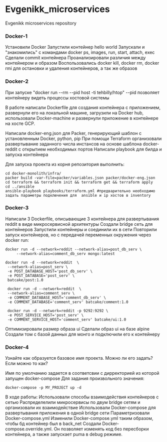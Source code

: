 # Evgenikk_microservices
Evgenikk microservices repository

### Docker-1
Установили Docker
Запустили контейнер hello world
Запускали и "знакомились" с командами docker ps,  images,  run, start, attach, exec
Сделали commit контейнера
Проанализировали различия между контейнером и образом
Воспользовались docker kill, docker rm, docker rmi для остановки и удаления контейнеров, а так же образов

### Docker-2
При запуске "docker run --rm --pid host -ti tehbilly/htop" --pid позволяет контейнеру видеть процессы хостовой системы

В работе написали Dockerfile  для создания контейнера с приложением, развернули его на локальной машине, загрузили на Docker hub, использовали Docker-machine и развернули приложение в контейнере на хосте GCP.

Написали docker-eng.json для Packer, генерирующий шаблон с установленным Docker, python, pip
При помощи Terraform организовали развертывание заданного числа инстансов на основе шаблона docker-reddit с открытием необходимых портов
Написали playbook для билда и запуска контейнера

Для запуска проекта из корня репозитория выполнить:
```
cd docker-monolith/infra/
packer build -var-file=packer/variables.json packer/docker-eng.json 
cd terraform && terraform init && terraform get && terraform apply  
cd ../ansible 
ansible-playbook playbooks/terraform.yml #предварительно необходимо задать параметры подключения для  ansible и ip хостов в inventory
```

### Docker-3
Написали 3 Dockerfile, описывающие 3 контейнера для развертывания reddit в виде микросервисной архитектуры
Создали bridge сеть для контейнеров
Запустили контейнеры и соединили их в сети
Повторили запуск контейнеров, но с передачей переменных окружения через docker run:
```
docker run -d --network=reddit --network-alias=post_db_serv \
     --network-alias=comment_db_serv mongo:latest

docker run -d --network=reddit  \
 --network-alias=post_serv \
 -e POST_DATABASE_HOST='post_db_serv' \
 -e POST_DATABASE='post_serv' \
 batcake/post:1.0

 docker run -d --network=reddit  \
 --network-alias=comment_serv \
 -e COMMENT_DATABASE_HOST='comment_db_serv' \
 -e COMMENT_DATABASE='comment_serv' batcake/comment:1.0

 docker run -d --network=reddit -p 9292:9292 \
 -e POST_SERVICE_HOST='post_serv' \
 -e COMMENT_SERVICE_HOST='comment_serv' batcake/ui:1.0
 ```
Оптимизировали размер образа ui
Сделали образ ui на базе alpine
Создали том с базой данных для монго и подключили его к контейнеру

### Docker-4

Узнайте как образуется базовое имя проекта. Можно
ли его задать? Если можно то как?

Имя по умолчанию задается в соответсвии с дирректорией из которой запущен docker-compose
Для задания произвольного значения:
```
docker-compose -p MY_PROJECT up -d
```

В ходе работы:
Использовали способы взаимодействия контейнеров с сетью
Распределелили микросервисы по двум bridge сетям и организовали их взаимодействие
Использовали Docker-compose  для развертывания приложения в одной bridge сети
Параметризовали Docker-compose.yml 
Изменили Docker-compose.yml таким образом, чтобы бд контейнер был  в back_net
Создали  Docker-compose.override.yml. Он позволяет изменять код без пересборки контейнера, а также запускает puma в debug режиме.

